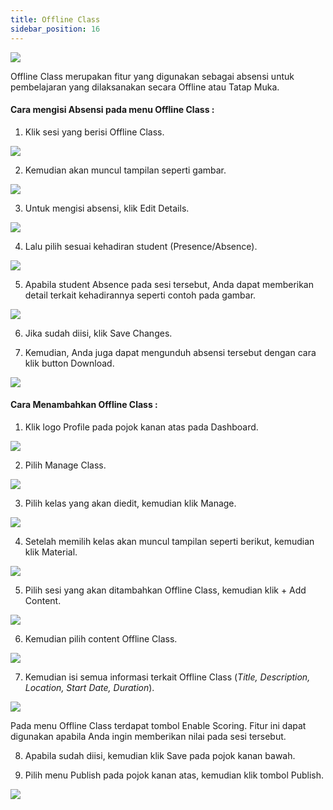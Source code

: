 ```yaml
---
title: Offline Class
sidebar_position: 16
---
```

![](/img/offlineclass_.jpg)

Offline Class merupakan fitur yang digunakan sebagai absensi untuk pembelajaran yang dilaksanakan secara Offline atau Tatap Muka.

#### **Cara mengisi Absensi pada menu Offline Class :**

1. Klik sesi yang berisi Offline Class.

![](/img/degree-lecture-offline-class.jpg)

2. Kemudian akan muncul tampilan seperti gambar.

![](/img/degree-lecture-offline-class-2.jpg)

3. Untuk mengisi absensi, klik Edit Details.

![](/img/degree-lecture-offline-class-3.jpg)

4. Lalu pilih sesuai kehadiran student (Presence/Absence).

![](/img/degree-lecture-offline-class-4.jpg)

5. Apabila student Absence pada sesi tersebut, Anda dapat memberikan detail terkait kehadirannya seperti contoh pada gambar.

![](/img/degree-lecture-offline-class-5.jpg)

6. Jika sudah diisi, klik Save Changes.

7. Kemudian, Anda juga dapat mengunduh absensi tersebut dengan cara klik button Download.

![](/img/degree-lecture-offline-class-6.jpg)

#### **Cara Menambahkan Offline Class :**

1. Klik logo Profile pada pojok kanan atas pada Dashboard.

![](/img/degree-lecture-manage-class.jpg)

2. Pilih Manage Class.

![](/img/degree-lecture-manage-class-2.jpg)

3. Pilih kelas yang akan diedit, kemudian klik Manage.

![](/img/degree-lecture-manage-class-3.jpg)

4. Setelah memilih kelas akan muncul tampilan seperti berikut, kemudian klik Material.

![](/img/degree-lecture-manage-class-4.jpg)

5. Pilih sesi yang akan ditambahkan Offline Class, kemudian klik + Add Content.

![](/img/articlee-5.jpg)

6. Kemudian pilih content Offline Class.

![](/img/degree-lecture-offline-class-7.jpg)

7. Kemudian isi semua informasi terkait Offline Class (*Title, Description, Location, Start Date, Duration*).

![](/img/degree-lecture-offline-class-8.jpg)

Pada menu Offline Class terdapat tombol Enable Scoring. Fitur ini dapat digunakan apabila Anda ingin memberikan nilai pada sesi tersebut.

8.  Apabila sudah diisi, kemudian klik Save pada pojok kanan bawah.

9. Pilih menu Publish pada pojok kanan atas, kemudian klik tombol Publish.

![](/img/degree-lecture-publish.jpg)
